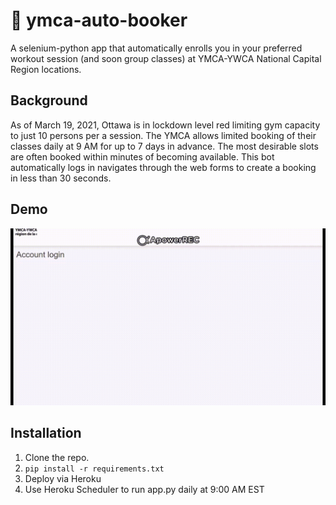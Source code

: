 
# 🤖 ymca-auto-booker

A selenium-python app that automatically enrolls you in your preferred workout session (and soon group classes) at 
YMCA-YWCA National Capital Region locations.

## Background

As of March 19, 2021, Ottawa is in lockdown level red limiting gym capacity to just 10 persons per a session.  The YMCA 
allows limited booking of their classes daily at 9 AM for up to 7 days in advance. The most desirable slots are often 
booked within minutes of becoming available. This bot automatically logs in navigates through the web forms to create a 
booking in less than 30 seconds.

## Demo

![YMCA auto-booking selenium bot](/config/demo.gif?raw=true)

## Installation
1. Clone the repo.
2. ``` pip install -r requirements.txt ```
3. Deploy via Heroku
4. Use Heroku Scheduler to run app.py daily at 9:00 AM EST


